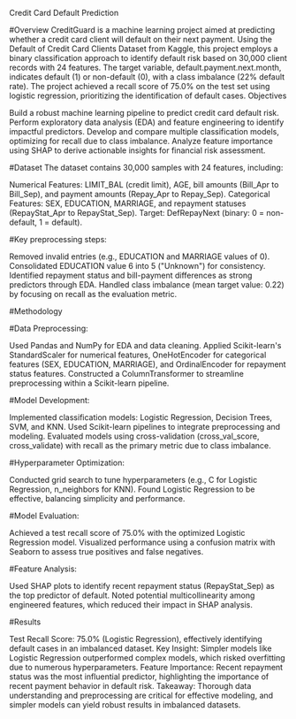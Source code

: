 Credit Card Default Prediction

#Overview
CreditGuard is a machine learning project aimed at predicting whether a credit card client will default on their next payment. Using the Default of Credit Card Clients Dataset from Kaggle, this project employs a binary classification approach to identify default risk based on 30,000 client records with 24 features. The target variable, default.payment.next.month, indicates default (1) or non-default (0), with a class imbalance (22% default rate). The project achieved a recall score of 75.0% on the test set using logistic regression, prioritizing the identification of default cases.
Objectives

Build a robust machine learning pipeline to predict credit card default risk.
Perform exploratory data analysis (EDA) and feature engineering to identify impactful predictors.
Develop and compare multiple classification models, optimizing for recall due to class imbalance.
Analyze feature importance using SHAP to derive actionable insights for financial risk assessment.

#Dataset
The dataset contains 30,000 samples with 24 features, including:

Numerical Features: LIMIT_BAL (credit limit), AGE, bill amounts (Bill_Apr to Bill_Sep), and payment amounts (Repay_Apr to Repay_Sep).
Categorical Features: SEX, EDUCATION, MARRIAGE, and repayment statuses (RepayStat_Apr to RepayStat_Sep).
Target: DefRepayNext (binary: 0 = non-default, 1 = default).

#Key preprocessing steps:

Removed invalid entries (e.g., EDUCATION and MARRIAGE values of 0).
Consolidated EDUCATION value 6 into 5 ("Unknown") for consistency.
Identified repayment status and bill-payment differences as strong predictors through EDA.
Handled class imbalance (mean target value: 0.22) by focusing on recall as the evaluation metric.

#Methodology

#Data Preprocessing:

Used Pandas and NumPy for EDA and data cleaning.
Applied Scikit-learn's StandardScaler for numerical features, OneHotEncoder for categorical features (SEX, EDUCATION, MARRIAGE), and OrdinalEncoder for repayment status features.
Constructed a ColumnTransformer to streamline preprocessing within a Scikit-learn pipeline.


#Model Development:

Implemented classification models: Logistic Regression, Decision Trees, SVM, and KNN.
Used Scikit-learn pipelines to integrate preprocessing and modeling.
Evaluated models using cross-validation (cross_val_score, cross_validate) with recall as the primary metric due to class imbalance.


#Hyperparameter Optimization:

Conducted grid search to tune hyperparameters (e.g., C for Logistic Regression, n_neighbors for KNN).
Found Logistic Regression to be effective, balancing simplicity and performance.


#Model Evaluation:

Achieved a test recall score of 75.0% with the optimized Logistic Regression model.
Visualized performance using a confusion matrix with Seaborn to assess true positives and false negatives.


#Feature Analysis:

Used SHAP plots to identify recent repayment status (RepayStat_Sep) as the top predictor of default.
Noted potential multicollinearity among engineered features, which reduced their impact in SHAP analysis.



#Results

Test Recall Score: 75.0% (Logistic Regression), effectively identifying default cases in an imbalanced dataset.
Key Insight: Simpler models like Logistic Regression outperformed complex models, which risked overfitting due to numerous hyperparameters.
Feature Importance: Recent repayment status was the most influential predictor, highlighting the importance of recent payment behavior in default risk.
Takeaway: Thorough data understanding and preprocessing are critical for effective modeling, and simpler models can yield robust results in imbalanced datasets.
